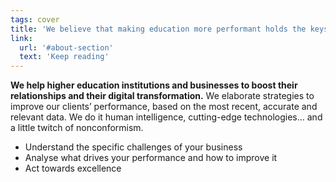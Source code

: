 ```yaml
---
tags: cover
title: 'We believe that making education more performant holds the keys to a better world.'
link:
  url: '#about-section'
  text: 'Keep reading'
---
```


**We help higher education institutions and businesses to boost their relationships and their digital transformation.**
We elaborate strategies to improve our clients’ performance, based on the most recent, accurate and relevant data. We do it human intelligence, cutting-edge technologies… and a little twitch of nonconformism.

- Understand the specific challenges of your business
- Analyse what drives your performance and how to improve it
- Act towards excellence
